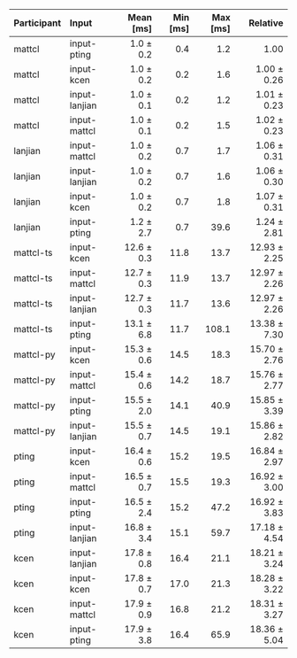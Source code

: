 | Participant | Input | Mean [ms] | Min [ms] | Max [ms] | Relative |
|:---|:---|---:|---:|---:|---:|
| mattcl | input-pting | 1.0 ± 0.2 | 0.4 | 1.2 | 1.00 |
| mattcl | input-kcen | 1.0 ± 0.2 | 0.2 | 1.6 | 1.00 ± 0.26 |
| mattcl | input-lanjian | 1.0 ± 0.1 | 0.2 | 1.2 | 1.01 ± 0.23 |
| mattcl | input-mattcl | 1.0 ± 0.1 | 0.2 | 1.5 | 1.02 ± 0.23 |
| lanjian | input-mattcl | 1.0 ± 0.2 | 0.7 | 1.7 | 1.06 ± 0.31 |
| lanjian | input-lanjian | 1.0 ± 0.2 | 0.7 | 1.6 | 1.06 ± 0.30 |
| lanjian | input-kcen | 1.0 ± 0.2 | 0.7 | 1.8 | 1.07 ± 0.31 |
| lanjian | input-pting | 1.2 ± 2.7 | 0.7 | 39.6 | 1.24 ± 2.81 |
| mattcl-ts | input-kcen | 12.6 ± 0.3 | 11.8 | 13.7 | 12.93 ± 2.25 |
| mattcl-ts | input-mattcl | 12.7 ± 0.3 | 11.9 | 13.7 | 12.97 ± 2.26 |
| mattcl-ts | input-lanjian | 12.7 ± 0.3 | 11.7 | 13.6 | 12.97 ± 2.26 |
| mattcl-ts | input-pting | 13.1 ± 6.8 | 11.7 | 108.1 | 13.38 ± 7.30 |
| mattcl-py | input-kcen | 15.3 ± 0.6 | 14.5 | 18.3 | 15.70 ± 2.76 |
| mattcl-py | input-mattcl | 15.4 ± 0.6 | 14.2 | 18.7 | 15.76 ± 2.77 |
| mattcl-py | input-pting | 15.5 ± 2.0 | 14.1 | 40.9 | 15.85 ± 3.39 |
| mattcl-py | input-lanjian | 15.5 ± 0.7 | 14.5 | 19.1 | 15.86 ± 2.82 |
| pting | input-kcen | 16.4 ± 0.6 | 15.2 | 19.5 | 16.84 ± 2.97 |
| pting | input-mattcl | 16.5 ± 0.7 | 15.5 | 19.3 | 16.92 ± 3.00 |
| pting | input-pting | 16.5 ± 2.4 | 15.2 | 47.2 | 16.92 ± 3.83 |
| pting | input-lanjian | 16.8 ± 3.4 | 15.1 | 59.7 | 17.18 ± 4.54 |
| kcen | input-lanjian | 17.8 ± 0.8 | 16.4 | 21.1 | 18.21 ± 3.24 |
| kcen | input-kcen | 17.8 ± 0.7 | 17.0 | 21.3 | 18.28 ± 3.22 |
| kcen | input-mattcl | 17.9 ± 0.9 | 16.8 | 21.2 | 18.31 ± 3.27 |
| kcen | input-pting | 17.9 ± 3.8 | 16.4 | 65.9 | 18.36 ± 5.04 |
